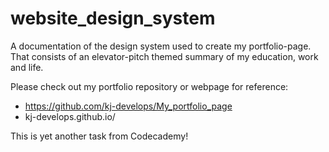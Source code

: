 # website_design_system

A documentation of the design system used to create my portfolio-page. That consists of an elevator-pitch themed summary of my education, work and life. 

Please check out my portfolio repository or webpage for reference:

- https://github.com/kj-develops/My_portfolio_page
- kj-develops.github.io/

This is yet another task from Codecademy!
